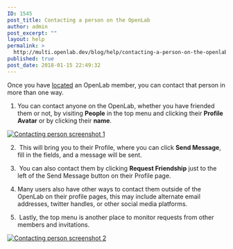 ```yaml
---
ID: 1545
post_title: Contacting a person on the OpenLab
author: admin
post_excerpt: ""
layout: help
permalink: >
  http://multi.openlab.dev/blog/help/contacting-a-person-on-the-openlab/
published: true
post_date: 2018-01-15 22:49:32
---
```

Once you have <a title="Finding People on the OpenLab" href="https://openlab.citytech.cuny.edu/blog/help/finding-people-on-the-openlab/">located</a> an OpenLab member, you can contact that person in more than one way.

1. You can contact anyone on the OpenLab, whether you have friended them or not, by visiting <strong>People</strong> in the top menu and clicking their <strong>Profile Avatar</strong> or by clicking their <strong>name</strong>.

<a href="https://openlab.citytech.cuny.edu/wp-content/uploads/2012/09/contacting_a_person_on_the_openlab1.png"><img class="alignnone wp-image-36870 size-full" src="https://openlab.citytech.cuny.edu/wp-content/uploads/2012/09/contacting_a_person_on_the_openlab1.png" sizes="(max-width: 1159px) 100vw, 1159px" srcset="https://openlab.citytech.cuny.edu/wp-content/uploads/2012/09/contacting_a_person_on_the_openlab1.png 1159w, https://openlab.citytech.cuny.edu/wp-content/uploads/2012/09/contacting_a_person_on_the_openlab1-300x150.png 300w, https://openlab.citytech.cuny.edu/wp-content/uploads/2012/09/contacting_a_person_on_the_openlab1-1024x513.png 1024w, https://openlab.citytech.cuny.edu/wp-content/uploads/2012/09/contacting_a_person_on_the_openlab1-32x16.png 32w" alt="Contacting person screenshot 1" /></a>

2.  This will bring you to their Profile, where you can click <strong>Send Message</strong>, fill in the fields, and a message will be sent.

3.  You can also contact them by clicking <strong>Request Friendship</strong> just to the left of the Send Message button on their Profile page.

4. Many users also have other ways to contact them outside of the OpenLab on their profile pages, this may include alternate email addresses, twitter handles, or other social media platforms.

5.  Lastly, the top menu is another place to monitor requests from other members and invitations.

<a href="https://openlab.citytech.cuny.edu/wp-content/uploads/2012/09/contacting_a_person_on_the_openlab2.png"><img class="alignnone wp-image-36871 size-full" title="Contacting_2" src="https://openlab.citytech.cuny.edu/wp-content/uploads/2012/09/contacting_a_person_on_the_openlab2.png" sizes="(max-width: 1185px) 100vw, 1185px" srcset="https://openlab.citytech.cuny.edu/wp-content/uploads/2012/09/contacting_a_person_on_the_openlab2.png 1185w, https://openlab.citytech.cuny.edu/wp-content/uploads/2012/09/contacting_a_person_on_the_openlab2-300x160.png 300w, https://openlab.citytech.cuny.edu/wp-content/uploads/2012/09/contacting_a_person_on_the_openlab2-1024x547.png 1024w, https://openlab.citytech.cuny.edu/wp-content/uploads/2012/09/contacting_a_person_on_the_openlab2-32x17.png 32w" alt="Contacting person screenshot 2" /></a>